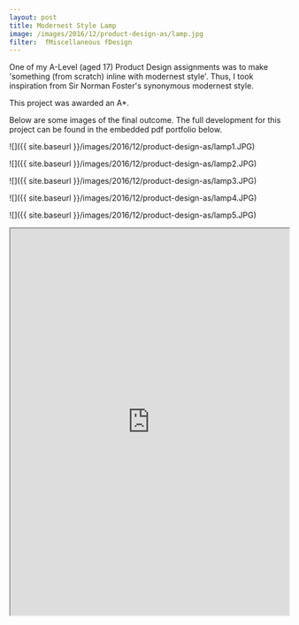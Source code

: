 ```yaml
---
layout: post
title: Modernest Style Lamp
image: /images/2016/12/product-design-as/lamp.jpg
filter:  fMiscellaneous fDesign
---
```

One of my A-Level (aged 17) Product Design assignments was to make 'something (from scratch) inline with modernest style'. Thus, I took inspiration from Sir Norman Foster's synonymous modernest style.

This project was awarded an A*.

Below are some images of the final outcome. The full development for this project can be found in the embedded pdf portfolio below.

![]({{ site.baseurl }}/images/2016/12/product-design-as/lamp1.JPG)

![]({{ site.baseurl }}/images/2016/12/product-design-as/lamp2.JPG)

![]({{ site.baseurl }}/images/2016/12/product-design-as/lamp3.JPG)

![]({{ site.baseurl }}/images/2016/12/product-design-as/lamp4.JPG)

![]({{ site.baseurl }}/images/2016/12/product-design-as/lamp5.JPG)

<iframe src="https://docs.google.com/viewer?srcid=1Tqgnk-JisbBro5NhxlwJm4l7vBBSkUjy&pid=explorer&efh=false&a=v&chrome=false&embedded=true" width="100%" height="700"></iframe>
